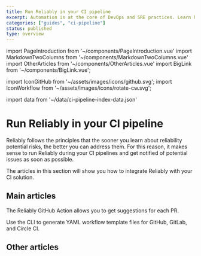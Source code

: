 ```yaml
---
title: Run Reliably in your CI pipeline
excerpt: Automation is at the core of DevOps and SRE practices. Learn how to automate Reliably CLI executions in your CI/CD pipelines.
categories: ["guides", "ci-pipeline"]
status: published
type: overview
---
```

import PageIntroduction from '~/components/PageIntroduction.vue'
import MarkdownTwoColumns from '~/components/MarkdownTwoColumns.vue'
import OtherArticles from '~/components/OtherArticles.vue'
import BigLink from '~/components/BigLink.vue';

import IconGitHub from '~/assets/images/icons/github.svg';
import IconWorkflow from '~/assets/images/icons/rotate-cw.svg';

import data from '~/data/ci-pipeline-index-data.json'

# Run Reliably in your CI pipeline

<PageIntroduction>
  Reliably follows the principles that the sooner you learn about reliability
  potential risks, the better you can address them. For this reason, it makes
  sense to run Reliably during your CI pipelines and get notified of potential
  issues as soon as possible.

  The articles in this section will show you how to integrate Reliably with
  your CI solution.
</PageIntroduction>

## Main articles

<MarkdownTwoColumns>
  <BigLink to="/guides/ci-pipeline/github-action/" :external="false" :dark="true">
    <template v-slot:header>
      GitHub Action
    </template>
    <template v-slot:icon>
      <IconGitHub />
    </template>
    <p>The Reliably GitHub Action allows you to get suggestions for each PR.</p>
  </BigLink>
  <BigLink to="/guides/ci-pipeline/ci-workflow/" :external="false" :dark="true">
    <template v-slot:header>
      CI Workflow Generation
    </template>
    <template v-slot:icon>
      <IconWorkflow />
    </template>
    <p>Use the CLI to generate YAML workflow template files for GitHub, GitLab, and Circle CI.</p>
  </BigLink>
</MarkdownTwoColumns>

## Other articles

<OtherArticles :links="data.links" />
